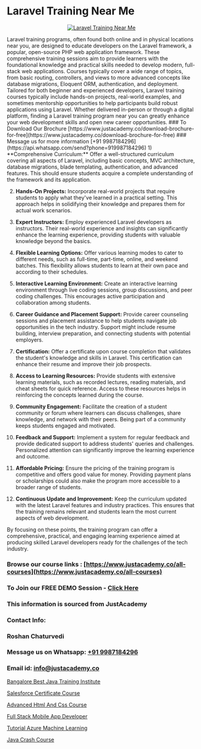 # Laravel Training Near Me

<p align="center">
  <a href="https://justacademy.co/storage2/course_image/1676637388_course_image.webp">
    <img src="https://justacademy.co/course-detail/laravel-training" alt="Laravel Training Near Me">
  </a>
</p>
Laravel training programs, often found both online and in physical locations near you, are designed to educate developers on the Laravel framework, a popular, open-source PHP web application framework. These comprehensive training sessions aim to provide learners with the foundational knowledge and practical skills needed to develop modern, full-stack web applications. Courses typically cover a wide range of topics, from basic routing, controllers, and views to more advanced concepts like database migrations, Eloquent ORM, authentication, and deployment. Tailored for both beginner and experienced developers, Laravel training courses typically include hands-on projects, real-world examples, and sometimes mentorship opportunities to help participants build robust applications using Laravel. Whether delivered in-person or through a digital platform, finding a Laravel training program near you can greatly enhance your web development skills and open new career opportunities.
### To Download Our Brochure [https://www.justacademy.co/download-brochure-for-free](https://www.justacademy.co/download-brochure-for-free)
### Message us for more information [+91 9987184296](https://api.whatsapp.com/send?phone=919987184296)
1) **Comprehensive Curriculum:** Offer a well-structured curriculum covering all aspects of Laravel, including basic concepts, MVC architecture, database migrations, blade templating, authentication, and advanced features. This should ensure students acquire a complete understanding of the framework and its application.

2) **Hands-On Projects:** Incorporate real-world projects that require students to apply what they've learned in a practical setting. This approach helps in solidifying their knowledge and prepares them for actual work scenarios.

3) **Expert Instructors:** Employ experienced Laravel developers as instructors. Their real-world experience and insights can significantly enhance the learning experience, providing students with valuable knowledge beyond the basics.

4) **Flexible Learning Options:** Offer various learning modes to cater to different needs, such as full-time, part-time, online, and weekend batches. This flexibility allows students to learn at their own pace and according to their schedules.

5) **Interactive Learning Environment:** Create an interactive learning environment through live coding sessions, group discussions, and peer coding challenges. This encourages active participation and collaboration among students.

6) **Career Guidance and Placement Support:** Provide career counseling sessions and placement assistance to help students navigate job opportunities in the tech industry. Support might include resume building, interview preparation, and connecting students with potential employers.

7) **Certification:** Offer a certificate upon course completion that validates the student's knowledge and skills in Laravel. This certification can enhance their resume and improve their job prospects.

8) **Access to Learning Resources:** Provide students with extensive learning materials, such as recorded lectures, reading materials, and cheat sheets for quick reference. Access to these resources helps in reinforcing the concepts learned during the course.

9) **Community Engagement:** Facilitate the creation of a student community or forum where learners can discuss challenges, share knowledge, and network with their peers. Being part of a community keeps students engaged and motivated.

10) **Feedback and Support:** Implement a system for regular feedback and provide dedicated support to address students' queries and challenges. Personalized attention can significantly improve the learning experience and outcome.

11) **Affordable Pricing:** Ensure the pricing of the training program is competitive and offers good value for money. Providing payment plans or scholarships could also make the program more accessible to a broader range of students.

12) **Continuous Update and Improvement:** Keep the curriculum updated with the latest Laravel features and industry practices. This ensures that the training remains relevant and students learn the most current aspects of web development.

By focusing on these points, the training program can offer a comprehensive, practical, and engaging learning experience aimed at producing skilled Laravel developers ready for the challenges of the tech industry.

### Browse our course links : [https://www.justacademy.co/all-courses](https://www.justacademy.co/all-courses) 
### To Join our FREE DEMO Session - [Click Here](https://www.justacademy.co/register-for-course-demo)


### This information is sourced from JustAcademy
### Contact Info:
### Roshan Chaturvedi
### Message us on Whatsapp: [+91 9987184296](https://api.whatsapp.com/send?phone=919987184296)
### Email id: [info@justacademy.co](mailto:info@justacademy.co)
                
[Bangalore Best Java Training Institute](https://www.linkedin.com/pulse/bangalore-best-java-training-institute-b2mze?trackingId=2aPuKJCWBNrzmIg%2BJUYQlA%3D%3D&lipi=urn%3Ali%3Apage%3Ad_flagship3_company_admin%3Buc3eZLF6QYysxJ31cjrhRA%3D%3D)

[Salesforce Certificate Course](https://www.linkedin.com/pulse/salesforce-certificate-course-justacademy-birmingham-lnoaf?trackingId=ZwedT9NbDsQ%2BCy8eXfsqRA%3D%3D&lipi=urn%3Ali%3Apage%3Ad_flagship3_company_admin%3BVLUv9mnMT2aZOSnk9lhqAw%3D%3D)

[Advanced Html And Css Course](https://medium.com/@surajvaishnav5015/advanced-html-and-css-course-da69f11f0a2d)

[Full Stack Mobile App Developer](https://medium.com/@namusn/full-stack-mobile-app-developer-3ec717dbbd2e)

[Tutorial Azure Machine Learning](https://justacademyin.github.io/justacademy/tutorial-azure-machine-learning)

[Java Crash Course](https://justacademyin.github.io/justacademy/java-crash-course)

